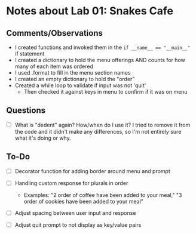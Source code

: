 # Notes about Lab 01: Snakes Cafe

## Comments/Observations

* I created functions and invoked them in the `if __name__ == "__main__"` if statement
* I created a dictionary to hold the menu offerings AND counts for how many of each item was ordered
* I used .format to fill in the menu section names
* I created an empty dictionary to hold the "order"
* Created a while loop to validate if input was not 'quit'
  * Then checked it against keys in menu to confirm if it was on menu

## Questions

* [ ] What is "dedent" again? How/when do I use it? I tried to remove it from the code and it didn't make any differences, so I'm not entirely sure what it's doing or why.

## To-Do

* [ ] Decorator function for adding border around menu and prompt

* [ ] Handling custom response for plurals in order
  * Examples: "2 order of coffee have been added to your meal," "3 order of cookies have been added to your meal"

* [ ] Adjust spacing between user input and response

* [ ] Adjust quit prompt to not display as key/value pairs
